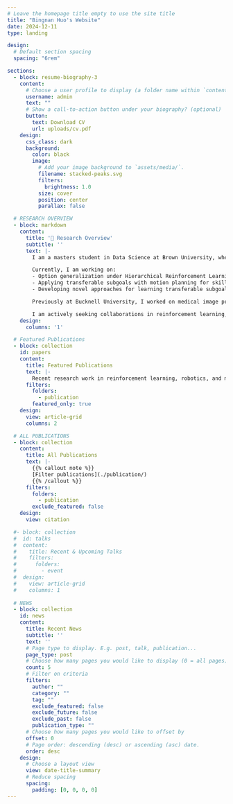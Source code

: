 ```yaml
---
# Leave the homepage title empty to use the site title
title: "Bingnan Huo's Website"
date: 2024-12-11
type: landing

design:
  # Default section spacing
  spacing: "6rem"

sections:
  - block: resume-biography-3
    content:
      # Choose a user profile to display (a folder name within `content/authors/`)
      username: admin
      text: ""
      # Show a call-to-action button under your biography? (optional)
      button:
        text: Download CV
        url: uploads/cv.pdf
    design:
      css_class: dark
      background:
        color: black
        image:
          # Add your image background to `assets/media/`.
          filename: stacked-peaks.svg
          filters:
            brightness: 1.0
          size: cover
          position: center
          parallax: false

  # RESEARCH OVERVIEW
  - block: markdown
    content:
      title: '🤖 Research Overview'
      subtitle: ''
      text: |-
        I am a masters student in Data Science at Brown University, where I am part of the [Intelligent Robotics Lab](http://irl.cs.brown.edu/) led by [Prof. George Konidaris](https://cs.brown.edu/people/gdk/). My research focuses on developing intelligent robotic systems that can learn and adapt to solve complex real-world tasks.

        Currently, I am working on:
        - Option generalization under Hierarchical Reinforcement Learning framework for learning reusable robotic skills
        - Applying transferable subgoals with motion planning for skill generalization across tasks using the Franka Emika Panda robot
        - Developing novel approaches for learning transferable subgoals as option termination classifiers (ICLR 2025 submission)

        Previously at Bucknell University, I worked on medical image processing using computer vision and machine learning, developing a system for diagnosing Facial Nerve Paralysis with over 80% accuracy.

        I am actively seeking collaborations in reinforcement learning, robotics, and AI. Feel free to reach out! 📫
    design:
      columns: '1'

  # Featured Publications
  - block: collection
    id: papers
    content:
      title: Featured Publications
      text: |-
        Recent research work in reinforcement learning, robotics, and machine learning.
      filters:
        folders:
          - publication
        featured_only: true
    design:
      view: article-grid
      columns: 2

  # ALL PUBLICATIONS
  - block: collection
    content:
      title: All Publications
      text: |-
        {{% callout note %}}
        [Filter publications](./publication/)
        {{% /callout %}}
      filters:
        folders:
          - publication
        exclude_featured: false
    design:
      view: citation

  #- block: collection
  #  id: talks
  #  content:
  #    title: Recent & Upcoming Talks
  #    filters:
  #      folders:
  #        - event
  #  design:
  #    view: article-grid
  #    columns: 1
  
  # NEWS
  - block: collection
    id: news
    content:
      title: Recent News
      subtitle: ''
      text: ''
      # Page type to display. E.g. post, talk, publication...
      page_type: post
      # Choose how many pages you would like to display (0 = all pages)
      count: 5
      # Filter on criteria
      filters:
        author: ""
        category: ""
        tag: ""
        exclude_featured: false
        exclude_future: false
        exclude_past: false
        publication_type: ""
      # Choose how many pages you would like to offset by
      offset: 0
      # Page order: descending (desc) or ascending (asc) date.
      order: desc
    design:
      # Choose a layout view
      view: date-title-summary
      # Reduce spacing
      spacing:
        padding: [0, 0, 0, 0]
---
```

